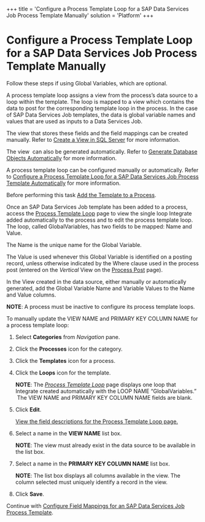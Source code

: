 +++
title = 'Configure a Process Template Loop for a SAP Data Services Job Process Template Manually'
solution = 'Platform'
+++

# Configure a Process Template Loop for a SAP Data Services Job Process Template Manually

Follow these steps if using Global Variables, which are optional.

A process template loop assigns a view from the process’s data source to
a loop within the template. The loop is mapped to a view which contains
the data to post for the corresponding template loop in the process. In
the case of SAP Data Services Job templates, the data is global variable
names and values that are used as inputs to a Data Services Job.

The view that stores these fields and the field mappings can be created
manually. Refer to [Create a View in SQL
Server](Create_a_View_in_SQL_Server.htm) for more information.

The view  can also be generated automatically. Refer to [Generate
Database Objects
Automatically](Generate_Database_Objects_Automatically.htm) for more
information.

A process template loop can be configured manually or automatically.
Refer to [Configure a Process Template Loop for a SAP Data Services Job
Process Template
Automatically](Configure_a_Process_Template_Loop_for_a_SAP_Data_Services_Job_Process_Template_Automatically.htm)
for more information.

Before performing this task [Add the Template to a
Process](Add_the_Template_to_a_Process_DSJob.htm).

Once an SAP Data Services Job template has been added to a process,
access the [Process Template
Loop](../Page_Desc/Process_Template_Loop.htm) page to view the single
loop Integrate added automatically to the process and to edit the
process template loop. The loop, called GlobalVariables, has two fields
to be mapped: Name and Value.

The Name is the unique name for the Global Variable.

The Value is used whenever this Global Variable is identified on a
posting record, unless otherwise indicated by the Where clause used in
the process post (entered on the
<span style="font-style: italic;">Vertical</span> View on the [Process
Post](../Page_Desc/Process_Post_H.htm) page).

In the View created in the data source, either manually or automatically
generated, add the Global Variable Name and Variable Values to the Name
and Value columns.  

<span style="font-weight: bold;">NOTE</span>: A process must be inactive
to configure its process template loops.

To manually update the VIEW NAME and PRIMARY KEY COLUMN NAME for a
process template loop:

1.  Select <span style="font-weight: bold;">Categories</span> from
    <span style="font-style: italic;">Navigation</span> pane.

2.  Click the <span style="font-weight: bold;">Processes</span> icon for
    the category.

3.  Click the <span style="font-weight: bold;">Templates</span> icon for
    a process.

4.  Click the <span style="font-weight: bold;">Loops</span> icon for the
    template.
    
    <span style="font-weight: bold;">NOTE</span>: The
    <span style="font-style: italic;">[Process Template
    Loop](../Page_Desc/Process_Template_Loop.htm)</span> page displays
    one loop that Integrate created automatically with the LOOP NAME
    “GlobalVariables.”  The VIEW NAME and PRIMARY KEY COLUMN NAME
    fields are blank.

5.  Click <span style="font-weight: bold;">Edit</span>.
    
    [View the field descriptions for the Process Template Loop
    page.](../Page_Desc/Process_Template_Loop.htm)

6.  Select a name in the <span style="font-weight: bold;">VIEW
    NAME</span> list box.
    
    <span style="font-weight: bold;">NOTE</span>: The view must already
    exist in the data source to be available in the list box.

7.  Select a name in the <span style="font-weight: bold;">PRIMARY KEY
    COLUMN NAME</span> list box.
    
    <span style="font-weight: bold;">NOTE</span>: The list box displays
    all columns available in the view. The column selected must uniquely
    identify a record in the view.

8.  Click <span style="font-weight: bold;">Save</span>.

Continue with [Configure Field Mappings for an SAP Data Services Job
Process
Template](Configure_Field_Mappings_for_an_SAP_Data_Services_Job_Process_Template.htm).
